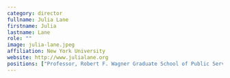 ```yaml
---
category: director
fullname: Julia Lane
firstname: Julia
lastname: Lane
role: ""
image: julia-lane.jpeg
affiliation: New York University
website: http://www.julialane.org
positions: ["Professor, Robert F. Wagner Graduate School of Public Service, NYU", "Professor, Center for Urban Science and Progress, NYU", "Provostial Fellow, Innovation Analytics"]
---
```


